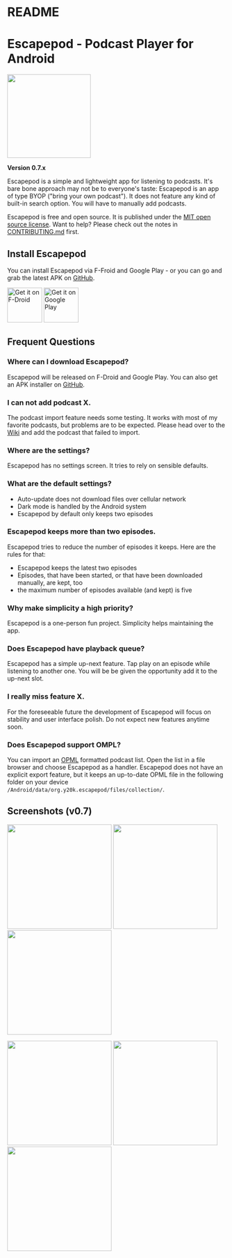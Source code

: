 README
======

# Escapepod - Podcast Player for Android
<img src="https://raw.githubusercontent.com/y20k/escapepod/master/app/src/main/res/mipmap-xxxhdpi/ic_launcher_round.png" width="192" />

**Version 0.7.x**

Escapepod is a simple and lightweight app for listening to podcasts. It's bare bone approach may not be to everyone's taste: Escapepod is an app of type BYOP ("bring your own podcast"). It does not feature any kind of built-in search option. You will have to manually add podcasts.

Escapepod is free and open source. It is published under the [MIT open source license](https://opensource.org/licenses/MIT). Want to help? Please check out the notes in [CONTRIBUTING.md](https://github.com/y20k/escapepod/blob/master/CONTRIBUTE.md) first.

## Install Escapepod
You can install Escapepod via F-Froid and Google Play - or you can go and grab the latest APK on [GitHub](https://github.com/y20k/escapepod/releases).

[<img src="https://fdroid.gitlab.io/artwork/badge/get-it-on.png"
     alt="Get it on F-Droid"
     height="80">](https://f-droid.org/packages/org.y20k.escapepod/)
[<img src="https://play.google.com/intl/en_us/badges/images/generic/en-play-badge.png"
     alt="Get it on Google Play"
     height="80">](https://play.google.com/store/apps/details?id=org.y20k.escapepod)

## Frequent Questions

### Where can I download Escapepod?
Escapepod will be released on F-Droid and Google Play. You can also get an APK installer on [GitHub](https://github.com/y20k/escapepod/releases).

### I can not add podcast X.
The podcast import feature needs some testing. It works with most of my favorite podcasts, but problems are to be expected. Please head over to the [Wiki](https://github.com/y20k/escapepod/wiki/Podcasts-feeds-that-are-not-working-yet) and add the podcast that failed to import.

### Where are the settings?
Escapepod has no settings screen. It tries to rely on sensible defaults.

### What are the default settings?
- Auto-update does not download files over cellular network
- Dark mode is handled by the Android system
- Escapepod by default only keeps two episodes

### Escapepod keeps more than two episodes.
Escapepod tries to reduce the number of episodes it keeps. Here are the rules for that:

- Escapepod keeps the latest two episodes
- Episodes, that have been started, or that have been downloaded manually, are kept, too
- the maximum number of episodes available (and kept) is five

### Why make simplicity a high priority?
Escapepod is a one-person fun project. Simplicity helps maintaining the app.

### Does Escapepod have playback queue?
Escapepod has a simple up-next feature. Tap play on an episode while listening to another one. You will be be given the opportunity add it to the up-next slot.

### I really miss feature X.
For the foreseeable future the development of Escapepod will focus on stability and user interface polish. Do not expect new features anytime soon.

### Does Escapepod support OMPL?
You can import an [OPML](https://en.wikipedia.org/wiki/OPML) formatted podcast list. Open the list in a file browser and choose Escapepod as a handler. Escapepod does not have an explicit export feature, but it keeps an up-to-date OPML file in the following folder on your device `/Android/data/org.y20k.escapepod/files/collection/`.

## Screenshots (v0.7)
[<img src="https://raw.githubusercontent.com/y20k/escapepod/master/metadata/en-US/phoneScreenshots/01-lockscreen-active-v0.7-oneplus5.png" width="240">](https://raw.githubusercontent.com/y20k/escapepod/master/metadata/en-US/phoneScreenshots/01-lockscreen-active-v0.7-oneplus5.png)
[<img src="https://raw.githubusercontent.com/y20k/escapepod/master/metadata/en-US/phoneScreenshots/02-playback-v0.7-oneplus5.png" width="240">](https://raw.githubusercontent.com/y20k/escapepod/master/metadata/en-US/phoneScreenshots/02-playback-v0.7-oneplus5.png)
[<img src="https://raw.githubusercontent.com/y20k/escapepod/master/metadata/en-US/phoneScreenshots/03-large-player-sheet-v0.7-oneplus5.png" width="240">](https://raw.githubusercontent.com/y20k/escapepod/master/metadata/en-US/phoneScreenshots/03-large-player-sheet-v0.7-oneplus5.png)

[<img src="https://raw.githubusercontent.com/y20k/escapepod/master/metadata/en-US/phoneScreenshots/04-show_notes-v0.7-oneplus5.png" width="240">](https://raw.githubusercontent.com/y20k/escapepod/master/metadata/en-US/phoneScreenshots/04-show_notes-v0.7-oneplus5.png)
[<img src="https://raw.githubusercontent.com/y20k/escapepod/master/metadata/en-US/phoneScreenshots/05-podcast-details-v0.7-oneplus5.png" width="240">](https://raw.githubusercontent.com/y20k/escapepod/master/metadata/en-US/phoneScreenshots/05-podcast-details-v0.7-oneplus5.png)
[<img src="https://raw.githubusercontent.com/y20k/escapepod/master/metadata/en-US/phoneScreenshots/06-add-podcast-v0.7-oneplus5.png" width="240">](https://raw.githubusercontent.com/y20k/escapepod/master/metadata/en-US/phoneScreenshots/06-add-podcast-v0.7-oneplus5.png)
